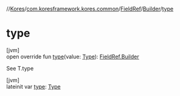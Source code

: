 //[Kores](../../../../index.md)/[com.koresframework.kores.common](../../index.md)/[FieldRef](../index.md)/[Builder](index.md)/[type](type.md)

# type

[jvm]\
open override fun [type](type.md)(value: [Type](https://docs.oracle.com/javase/8/docs/api/java/lang/reflect/Type.html)): [FieldRef.Builder](index.md)

See T.type

[jvm]\
lateinit var [type](type.md): [Type](https://docs.oracle.com/javase/8/docs/api/java/lang/reflect/Type.html)
